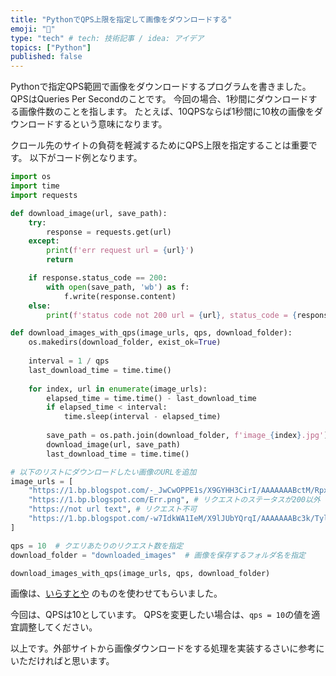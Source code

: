 ```yaml
---
title: "PythonでQPS上限を指定して画像をダウンロードする"
emoji: "🔖"
type: "tech" # tech: 技術記事 / idea: アイデア
topics: ["Python"]
published: false
---
```


Pythonで指定QPS範囲で画像をダウンロードするプログラムを書きました。
QPSはQueries Per Secondのことです。
今回の場合、1秒間にダウンロードする画像件数のことを指します。
たとえば、10QPSならば1秒間に10枚の画像をダウンロードするという意味になります。

クロール先のサイトの負荷を軽減するためにQPS上限を指定することは重要です。
以下がコード例となります。

```python
import os
import time
import requests

def download_image(url, save_path):
    try:
        response = requests.get(url)
    except:
        print(f'err request url = {url}')
        return

    if response.status_code == 200:
        with open(save_path, 'wb') as f:
            f.write(response.content)
    else:
        print(f'status code not 200 url = {url}, status_code = {response.status_code}')

def download_images_with_qps(image_urls, qps, download_folder):
    os.makedirs(download_folder, exist_ok=True)
    
    interval = 1 / qps
    last_download_time = time.time()
    
    for index, url in enumerate(image_urls):
        elapsed_time = time.time() - last_download_time
        if elapsed_time < interval:
            time.sleep(interval - elapsed_time)
        
        save_path = os.path.join(download_folder, f'image_{index}.jpg')
        download_image(url, save_path)
        last_download_time = time.time()

# 以下のリストにダウンロードしたい画像のURLを追加
image_urls = [
    "https://1.bp.blogspot.com/-_JwCwOPPE1s/X9GYHH3CirI/AAAAAAABctM/RpxqJYP7syENbaaWyNIfhi2SsLGeNaEQgCNcBGAsYHQ/s400/food_sushi_kobore_ikura_don.png",
    "https://1.bp.blogspot.com/Err.png", # リクエストのステータスが200以外
    "https://not url text", # リクエスト不可
    "https://1.bp.blogspot.com/-w7IdkWA1IeM/X9lJUbYQrqI/AAAAAAABc3k/Tyl_KW-RUqsvzkMold-bwKMb83-pI1VsACNcBGAsYHQ/s501/food_pizza_cut_cheese.png",
]

qps = 10  # クエリあたりのリクエスト数を指定
download_folder = "downloaded_images"  # 画像を保存するフォルダ名を指定

download_images_with_qps(image_urls, qps, download_folder)
```

画像は、[いらすとや](https://www.irasutoya.com/) のものを使わせてもらいました。

今回は、QPSは10としています。
QPSを変更したい場合は、`qps = 10`の値を適宜調整してください。

以上です。外部サイトから画像ダウンロードをする処理を実装するさいに参考にいただければと思います。
